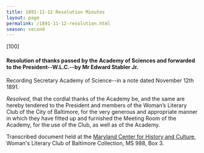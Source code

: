 ```yaml
---
title: 1891-11-12 Resolution Minutes
layout: page
permalink: /1891-11-12-resolution.html
season: second
---
```

[100]

#### Resolution of thanks passed by the Academy of Sciences and forwarded to the President--W.L.C.--by Mr Edward Stabler Jr.

Recording Secretary Academy of Science--in a note dated November 12th 1891.

_Resolved_, that the cordial thanks of the Academy be, and the same are hereby tendered to the President and members of the Woman’s Literary Club of the City of Baltimore, for the very generous and appropriate manner in which they have fitted up and furnished the Meeting Room of the Academy, for the use of the Club, as well as of the Academy.

Transcribed document held at the [Maryland Center for History and Culture](http://mdhs.org/), Woman's Literary Club of Baltimore Collection, MS 988, Box 3. 